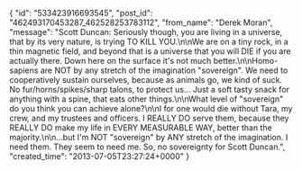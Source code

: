  {
   "id": "533423916693545",
   "post_id": "462493170453287_462528253783112",
   "from_name": "Derek Moran",
   "message": "Scott Duncan: Seriously though, you are living in a universe, that by its very nature, is trying TO KILL YOU.\n\nWe are on a tiny rock, in a thin magnetic field, and beyond that is a universe that you will DIE if you are actually there. Down here on the surface it's not much better.\n\nHomo-sapiens are NOT by any stretch of the imagination \"sovereign\". We need to cooperatively sustain ourselves, because as animals go, we kind of suck. No fur/horns/spikes/sharp talons, to protect us... Just a soft tasty snack for anything with a spine, that eats other things.\n\nWhat level of \"sovereign\" do you think you can achieve alone?\n\nI for one would die without Tara, my crew, and my trustees and officers. I REALLY DO serve them, because they REALLY DO make my life in EVERY MEASURABLE WAY, better than the majority.\n\n...but I'm NOT \"sovereign\" by ANY stretch of the imagination. I need them. They seem to need me. So, no sovereignty for Scott Duncan.",
   "created_time": "2013-07-05T23:27:24+0000"
 }
